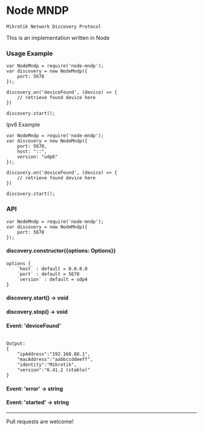 # Node MNDP
`Mikrotik Network Discovery Protocol`

This is an implementation written in Node


### Usage Example
```
var NodeMndp = require('node-mndp');
var discovery = new NodeMndp({
    port: 5678
});

discovery.on('deviceFound', (device) => {
    // retrieve found device here
})

discovery.start();
```

Ipv6 Example
```
var NodeMndp = require('node-mndp');
var discovery = new NodeMndp({
    port: 5678,
    host: "::",
    version: "udp6"
});

discovery.on('deviceFound', (device) => {
    // retrieve found device here
})

discovery.start();
```
### API
```
var NodeMndp = require('node-mndp');
var discovery = new NodeMndp({
    port: 5678
});
```

#### discovery.constructor({options: Options})
```
options {
    `host` : default = 0.0.0.0
    `port` : default = 5678
    `version` : default = udp4
}
```

#### discovery.start() -> void

#### discovery.stop() -> void

#### Event: 'deviceFound'
```

Output:
{
    "ipAddress":"192.168.88.1",
    "macAddress":"aabbccddeeff",
    "identity":"Mikrotik",
    "version":"6.41.2 (stable)"
}

```
#### Event: 'error' -> string

#### Event: 'started' -> string

---
Pull requests are welcome!
